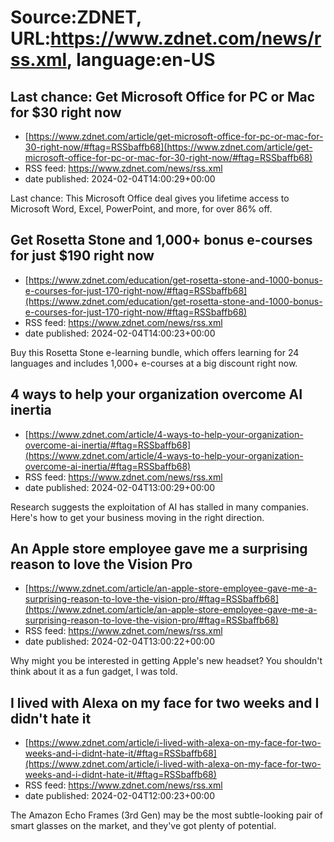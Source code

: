 # Source:ZDNET, URL:https://www.zdnet.com/news/rss.xml, language:en-US

## Last chance: Get Microsoft Office for PC or Mac for $30 right now
 - [https://www.zdnet.com/article/get-microsoft-office-for-pc-or-mac-for-30-right-now/#ftag=RSSbaffb68](https://www.zdnet.com/article/get-microsoft-office-for-pc-or-mac-for-30-right-now/#ftag=RSSbaffb68)
 - RSS feed: https://www.zdnet.com/news/rss.xml
 - date published: 2024-02-04T14:00:29+00:00

Last chance: This Microsoft Office deal gives you lifetime access to Microsoft Word, Excel, PowerPoint, and more, for over 86% off.

## Get Rosetta Stone and 1,000+ bonus e-courses for just $190 right now
 - [https://www.zdnet.com/education/get-rosetta-stone-and-1000-bonus-e-courses-for-just-170-right-now/#ftag=RSSbaffb68](https://www.zdnet.com/education/get-rosetta-stone-and-1000-bonus-e-courses-for-just-170-right-now/#ftag=RSSbaffb68)
 - RSS feed: https://www.zdnet.com/news/rss.xml
 - date published: 2024-02-04T14:00:23+00:00

Buy this Rosetta Stone e-learning bundle, which offers learning for 24 languages and includes 1,000+ e-courses at a big discount right now.

## 4 ways to help your organization overcome AI inertia
 - [https://www.zdnet.com/article/4-ways-to-help-your-organization-overcome-ai-inertia/#ftag=RSSbaffb68](https://www.zdnet.com/article/4-ways-to-help-your-organization-overcome-ai-inertia/#ftag=RSSbaffb68)
 - RSS feed: https://www.zdnet.com/news/rss.xml
 - date published: 2024-02-04T13:00:29+00:00

Research suggests the exploitation of AI has stalled in many companies. Here's how to get your business moving in the right direction.

## An Apple store employee gave me a surprising reason to love the Vision Pro
 - [https://www.zdnet.com/article/an-apple-store-employee-gave-me-a-surprising-reason-to-love-the-vision-pro/#ftag=RSSbaffb68](https://www.zdnet.com/article/an-apple-store-employee-gave-me-a-surprising-reason-to-love-the-vision-pro/#ftag=RSSbaffb68)
 - RSS feed: https://www.zdnet.com/news/rss.xml
 - date published: 2024-02-04T13:00:22+00:00

Why might you be interested in getting Apple's new headset? You shouldn't think about it as a fun gadget, I was told.

## I lived with Alexa on my face for two weeks and I didn't hate it
 - [https://www.zdnet.com/article/i-lived-with-alexa-on-my-face-for-two-weeks-and-i-didnt-hate-it/#ftag=RSSbaffb68](https://www.zdnet.com/article/i-lived-with-alexa-on-my-face-for-two-weeks-and-i-didnt-hate-it/#ftag=RSSbaffb68)
 - RSS feed: https://www.zdnet.com/news/rss.xml
 - date published: 2024-02-04T12:00:23+00:00

The Amazon Echo Frames (3rd Gen) may be the most subtle-looking pair of smart glasses on the market, and they've got plenty of potential.

